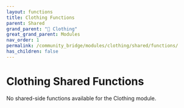 ```yaml
---
layout: functions
title: Clothing Functions
parent: Shared
grand_parent: "👔 Clothing"
great_grand_parent: Modules
nav_order: 1
permalink: /community_bridge/modules/clothing/shared/functions/
has_children: false
---
```


# Clothing Shared Functions
No shared-side functions available for the Clothing module.
